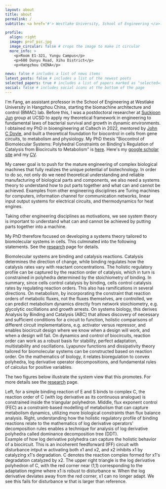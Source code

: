 ```yaml
---
layout: about
title: about
permalink: /
subtitle: <a href='#'> Westlake University, School of Engineering </a>. xiaofangzhou@westlake.edu.cn

profile:
  align: right
  image: prof_pic.jpg
  image_circular: false # crops the image to make it circular
  more_info: >
    <p>Room E1-321, Yungu Campus</p>
    <p>600 Dunyu Road, Xihu District</p>
    <p>Hangzhou CHINA</p>

news: false # includes a list of news items
latest_posts: false # includes a list of the newest posts
selected_papers: true # includes a list of papers marked as "selected={true}"
social: false # includes social icons at the bottom of the page
---
```


I'm Fang, an assistant professor in the School of Engineering at Westlake University in Hangzhou China, starting the biomachine architecture and control (BMAC) lab. 
Before this, I was a postdoctoral researcher at [Suckjoon Jun](https://jun.ucsd.edu/) group at UCSD to apply my theoretical framework in engineering to fundamental laws of bacterial survival and growth in dynamic environments. I obtained my PhD in bioengineering at Caltech in 2022, mentored by [John C Doyle](http://www.cds.caltech.edu/~doyle/wiki/index.php?title=Main_Page), and built a theoretical foundation for biocontrol in cells from gene circuits, to metabolism and physiology. My PhD thesis "Biocontrol of Biomolecular Systems: Polyhedral Constraints on Binding's Regulation of Catalysis from Biocircuits to Metabolism" is [here](https://thesis.library.caltech.edu/14652/). Here's my [google scholar site](https://scholar.google.com/citations?user=_iWSHHsAAAAJ&hl=en) and my [CV](https://chemaoxfz.github.io/assets/pdf/cv.pdf).

My career goal is to push for the mature engineering of complex biological machines that fully realizes the unique potential of biotechnology.
In order to do so, not only do we need theoretical understanding and reliable manufacturing of biological parts and components, we also need a systems theory to understand how to put parts together and what can and cannot be achieved. Examples from other engineering disciplines are Turing machines for computers, information channel for communication networks, linear input output systems for electrical circuits, and thermodynamics for heat engines.

<div class="row">
    <div class="col-sm mt-3 mt-md-0">
        <img class="img-fluid rounded z-depth-0" src="{{ '/assets/img/fig-system-theory-intro.png' | relative_url }}" alt="" title="System theory is important to understand what can be achieved by putting parts together into a machine."/>
    </div>
</div>
<div class="caption">
    Taking other engineering disciplines as motivations, we see system theory is important to understand what can and cannot be achieved by putting parts together into a machine.
</div>

My PhD therefore focused on developing a systems theory tailored to biomolecular systems in cells.
This culminated into the following statements. See the [research](https://chemaoxfz.github.io/projects/) page for details. 
<!-- Some preliminary ideas of this work were generated during my visit to [Mustafa Khammash](https://bsse.ethz.ch/ctsb) group in the summer of 2019, where I had the joy to walk along (and sometimes drift along) [the Rhine river](https://www.basel.com/en/activities-excursions/swimming-rhine). -->

Biomolecular systems are binding and catalysis reactions. Catalysis determines the direction of change, while binding regulates how the catalysis rates vary with reactant concentrations.
The holistic regulatory profile can be captured by the reaction order of catalysis, which in turn is constrained in polyhedra determined by the stoichiometry of binding.
In summary, since cells control catalysis by binding, cells control catalysis rates by regulating reaction orders. 
This also has ramifications in several directions. 
On metabolism, by incorporating the constraint that reaction orders of metabolic fluxes, not the fluxes themselves, are controlled, we can predict metabolism dynamics directly from network stoichiometry, e.g. glycolytic oscillations and growth arrests.
On systems biology, this derives Analysis by Binding and Catalysis (ABC) that allows discovery of necessary and sufficient conditions for a circuit to function, holistic comparisons of different circuit implementations, e.g. activator versus repressor, and enables biocircuit design where we know when a design will work, and when a design will fail.
On dynamics and control of biocircuits, reaction order can work as a robust basis for stability, perfect adaptation, multistability and oscillations. 
Lyapunov functions and dissipativity theory tailored for biomolecular systems can be constructed based on reaction order.
On the mathematics of biology, it relates bioregulation to convex polyhedra, log derivative operator decompositions, and fundamental rules of calculus for positive variables.

The two figures below illustrate the system view that this promotes. For more details see the [research](https://chemaoxfz.github.io/projects/) page.


<div class="row">
    <div class="col-sm mt-3 mt-md-0">
        <img class="img-fluid rounded z-depth-0" src="{{ '/assets/img/fig-enzymatic-reaction-polytope-full.png' | relative_url }}" alt="" title="log derivative polyhedron of simple binding"/>
    </div>
    <div class="col-sm mt-3 mt-md-0">
        <img class="img-fluid rounded z-depth-0" src="{{ '/assets/img/fig-constraint-based.png' | relative_url }}" alt="" title="flux exponent control (FEC) in constraint-based modelling of metabolism"/>
    </div>
    <div class="col-sm mt-3 mt-md-0">
        <img class="img-fluid rounded z-depth-0" src="{{ '/assets/img/fig-math-decomposition-tree-simple.png' | relative_url }}" alt="" title="dominance decomposition tree (DTT) technique based on the mathematics of log derivative operator decomposition"/>
    </div>
</div>
<div class="caption">
    Left, for a simple binding reaction of E and S binds to complex C, the reaction order of C (with log derivative as its continuous analogue) is constrained inside the triangular polyhedron. 
    Middle, flux exponent control (FEC) as a constraint-based modelling of metabolism that can capture metabolism dynamics, utilizing more biological constraints than flux balance analysis. 
    Right, understanding how the holistic regulatory profile of binding reactions relate to the mathematics of log derivative operators' decomposition rules enables a technique for analysis of log derivative polyhedra called dominance decomposition tree (DDT).
</div>

<div class="row">
    <div class="col-sm mt-3 mt-md-0">
        <img class="img-fluid rounded z-depth-0" src="{{ '/assets/img/fig-iff-polytope-degradation.gif' | relative_url }}" alt="" title="example image"/>
    </div>
</div>
<div class="caption">
    Example of how log derivative polyhedra can capture the holistic behavior of a biocircuit. This is an incoherent feedforward (IFF) circuit with disturbance intput w activating both x1 and x2, and x2 inhibits x1 by catalyzing x1's degradation. C denotes the reaction complex formed for x1's degradation catalyzed by x2. The upper right triangle is the log derivative polyhedron of C, with the red corner near (1,1) corresponding to the adaptation regime where x1 is robust to disturbance w. When the log derivative deviates away from the red corner, x1 can no longer adapt. We see this fails for disturbance w that is larger than reference.
</div>

